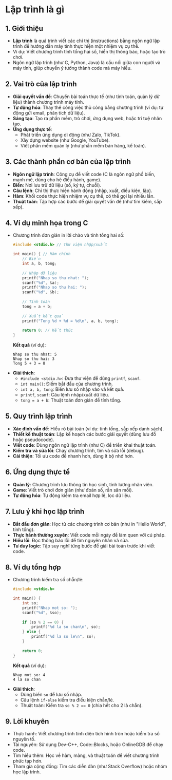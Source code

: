 # Lập trình là gì

## 1. Giới thiệu
- **Lập trình** là quá trình viết các chỉ thị (instructions) bằng ngôn ngữ lập trình để hướng dẫn máy tính thực hiện một nhiệm vụ cụ thể.
- Ví dụ: Viết chương trình tính tổng hai số, hiển thị thông báo, hoặc tạo trò chơi.
- Ngôn ngữ lập trình (như C, Python, Java) là cầu nối giữa con người và máy tính, giúp chuyển ý tưởng thành code mà máy hiểu.

## 2. Vai trò của lập trình
- **Giải quyết vấn đề**: Chuyển bài toán thực tế (như tính toán, quản lý dữ liệu) thành chương trình máy tính.
- **Tự động hóa**: Thay thế công việc thủ công bằng chương trình (ví dụ: tự động gửi email, phân tích dữ liệu).
- **Sáng tạo**: Tạo ra phần mềm, trò chơi, ứng dụng web, hoặc trí tuệ nhân tạo.
- **Ứng dụng thực tế**:
  - Phát triển ứng dụng di động (như Zalo, TikTok).
  - Xây dựng website (như Google, YouTube).
  - Viết phần mềm quản lý (như phần mềm bán hàng, kế toán).

## 3. Các thành phần cơ bản của lập trình
- **Ngôn ngữ lập trình**: Công cụ để viết code (C là ngôn ngữ phổ biến, mạnh mẽ, dùng cho hệ điều hành, game).
- **Biến**: Nơi lưu trữ dữ liệu (số, ký tự, chuỗi).
- **Câu lệnh**: Chỉ thị thực hiện hành động (nhập, xuất, điều kiện, lặp).
- **Hàm**: Khối code thực hiện nhiệm vụ cụ thể, có thể gọi lại nhiều lần.
- **Thuật toán**: Tập hợp các bước để giải quyết vấn đề (như tìm kiếm, sắp xếp).

## 4. Ví dụ minh họa trong C
- Chương trình đơn giản in lời chào và tính tổng hai số:
  ```c
  #include <stdio.h> // Thư viện nhập/xuất
  
  int main() { // Hàm chính
      // Biến
      int a, b, tong;
      
      // Nhập dữ liệu
      printf("Nhap so thu nhat: ");
      scanf("%d", &a);
      printf("Nhap so thu hai: ");
      scanf("%d", &b);
      
      // Tính toán
      tong = a + b;
      
      // Xuất kết quả
      printf("Tong %d + %d = %d\n", a, b, tong);
      
      return 0; // Kết thúc
  }
  ```
  **Kết quả** (ví dụ):
  ```
  Nhap so thu nhat: 5
  Nhap so thu hai: 3
  Tong 5 + 3 = 8
  ```
- **Giải thích**:
  - `#include <stdio.h>`: Đưa thư viện để dùng `printf`, `scanf`.
  - `int main()`: Điểm bắt đầu của chương trình.
  - `int a, b, tong`: Biến lưu số nhập vào và kết quả.
  - `printf`, `scanf`: Câu lệnh nhập/xuất dữ liệu.
  - `tong = a + b`: Thuật toán đơn giản để tính tổng.

## 5. Quy trình lập trình
- **Xác định vấn đề**: Hiểu rõ bài toán (ví dụ: tính tổng, sắp xếp danh sách).
- **Thiết kế thuật toán**: Lập kế hoạch các bước giải quyết (dùng lưu đồ hoặc pseudocode).
- **Viết code**: Dùng ngôn ngữ lập trình (như C) để triển khai thuật toán.
- **Kiểm tra và sửa lỗi**: Chạy chương trình, tìm và sửa lỗi (debug).
- **Cải thiện**: Tối ưu code để nhanh hơn, dùng ít bộ nhớ hơn.

## 6. Ứng dụng thực tế
- **Quản lý**: Chương trình lưu thông tin học sinh, tính lương nhân viên.
- **Game**: Viết trò chơi đơn giản (như đoán số, rắn săn mồi).
- **Tự động hóa**: Tự động kiểm tra email hợp lệ, lọc dữ liệu.

## 7. Lưu ý khi học lập trình
- **Bắt đầu đơn giản**: Học từ các chương trình cơ bản (như in "Hello World", tính tổng).
- **Thực hành thường xuyên**: Viết code mỗi ngày để làm quen với cú pháp.
- **Hiểu lỗi**: Đọc thông báo lỗi để tìm nguyên nhân và sửa.
- **Tư duy logic**: Tập suy nghĩ từng bước để giải bài toán trước khi viết code.

## 8. Ví dụ tổng hợp
- Chương trình kiểm tra số chẵn/lẻ:
  ```c
  #include <stdio.h>
  
  int main() {
      int so;
      printf("Nhap mot so: ");
      scanf("%d", &so);
      
      if (so % 2 == 0) {
          printf("%d la so chan\n", so);
      } else {
          printf("%d la so le\n", so);
      }
      
      return 0;
  }
  ```
  **Kết quả** (ví dụ):
  ```
  Nhap mot so: 4
  4 la so chan
  ```
- **Giải thích**:
  - Dùng biến `so` để lưu số nhập.
  - Câu lệnh `if-else` kiểm tra điều kiện chẵn/lẻ.
  - Thuật toán: Kiểm tra `so % 2 == 0` (chia hết cho 2 là chẵn).

## 9. Lời khuyên
- Thực hành: Viết chương trình tính diện tích hình tròn hoặc kiểm tra số nguyên tố.
- Tài nguyên: Sử dụng Dev-C++, Code::Blocks, hoặc OnlineGDB để chạy code.
- Tìm hiểu thêm: Học về hàm, mảng, và thuật toán để viết chương trình phức tạp hơn.
- Tham gia cộng đồng: Tìm các diễn đàn (như Stack Overflow) hoặc nhóm học lập trình.